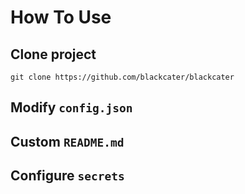 # How To Use

## Clone project

```shell
git clone https://github.com/blackcater/blackcater
```

## Modify `config.json`

## Custom `README.md`

## Configure `secrets`
